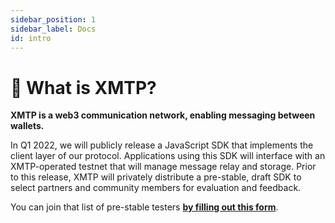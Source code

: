 ```yaml
---
sidebar_position: 1
sidebar_label: Docs
id: intro
---
```


# 📧 What is XMTP?

**XMTP is a web3 communication network, enabling messaging between wallets.**

In Q1 2022, we will publicly release a JavaScript SDK that implements the client layer of our protocol. Applications using this SDK will interface with an XMTP-operated testnet that will manage message relay and storage. Prior to this release, XMTP will privately distribute a pre-stable, draft SDK to select partners and community members for evaluation and feedback.

You can join that list of pre-stable testers [**by filling out this form**](https://xmtp.typeform.com/join-waitlist).
